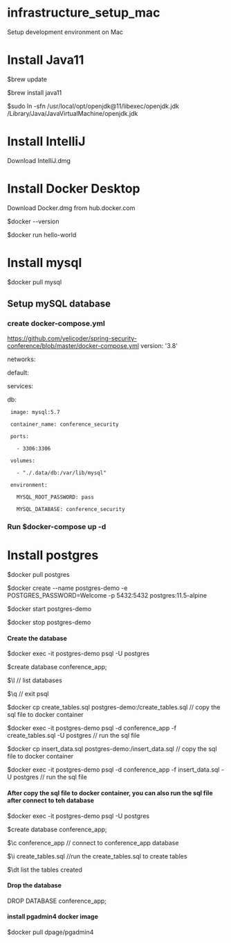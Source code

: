 # infrastructure_setup_mac
Setup development environment on Mac
# Install Java11
$brew update

$brew install java11

$sudo ln -sfn /usr/local/opt/openjdk@11/libexec/openjdk.jdk /Library/Java/JavaVirtualMachine/openjdk.jdk
# Install IntelliJ
Download IntelliJ.dmg
# Install Docker Desktop
Download Docker.dmg from hub.docker.com

$docker --version

$docker run hello-world
# Install mysql
$docker pull mysql

## Setup mySQL database
### create docker-compose.yml
https://github.com/yelicoder/spring-security-conference/blob/master/docker-compose.yml
version: '3.8'

networks:

  default:
  

services:

   db:
   
     image: mysql:5.7
     
     container_name: conference_security
     
     ports:
     
       - 3306:3306
       
     volumes:
     
       - "./.data/db:/var/lib/mysql"
       
     environment:
     
       MYSQL_ROOT_PASSWORD: pass
       
       MYSQL_DATABASE: conference_security
       
       
### Run $docker-compose up -d
       
# Install postgres
$docker pull postgres

$docker create --name postgres-demo -e POSTGRES_PASSWORD=Welcome -p 5432:5432 postgres:11.5-alpine

$docker start postgres-demo

$docker stop postgres-demo

#### Create the database

$docker exec -it postgres-demo psql -U postgres

$create database conference_app;

$\l // list databases

$\q // exit psql

$docker cp create_tables.sql postgres-demo:/create_tables.sql // copy the sql file to docker container

$docker exec -it postgres-demo psql -d conference_app -f create_tables.sql -U postgres // run the sql file

$docker cp insert_data.sql postgres-demo:/insert_data.sql // copy the sql file to docker container

$docker exec -it postgres-demo psql -d conference_app -f insert_data.sql -U postgres // run the sql file

#### After copy the sql file to docker container, you can also run the sql file after connect to teh database

$docker exec -it postgres-demo psql -U postgres

$create database conference_app;

$\c conference_app // connect to conference_app database

$\i create_tables.sql //run the create_tables.sql to create tables

$\dt list the tables created

#### Drop the database
DROP DATABASE conference_app;

#### install pgadmin4 docker image
$docker pull dpage/pgadmin4



